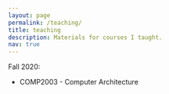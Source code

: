 ```yaml
---
layout: page
permalink: /teaching/
title: teaching
description: Materials for courses I taught.
nav: true
---
```


Fall 2020:
  * COMP2003 - Computer Architecture
